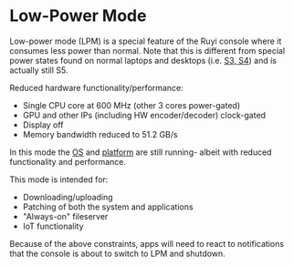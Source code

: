 # Low-Power Mode

Low-power mode (LPM) is a special feature of the Ruyi console where it consumes less power than normal.  Note that this is different from special power states found on normal laptops and desktops (i.e. [S3, S4](https://msdn.microsoft.com/en-us/library/windows/desktop/aa373229(v=vs.85).aspx)) and is actually still S5.

Reduced hardware functionality/performance:

- Single CPU core at 600 MHz (other 3 cores power-gated)
- GPU and other IPs (including HW encoder/decoder) clock-gated
- Display off
- Memory bandwidth reduced to 51.2 GB/s

In this mode the [OS](os.md) and [platform](layer0.md) are still running- albeit with reduced functionality and performance.

This mode is intended for:

- Downloading/uploading
- Patching of both the system and applications
- "Always-on" fileserver
- IoT functionality

Because of the above constraints, apps will need to react to notifications that the console is about to switch to LPM and shutdown.